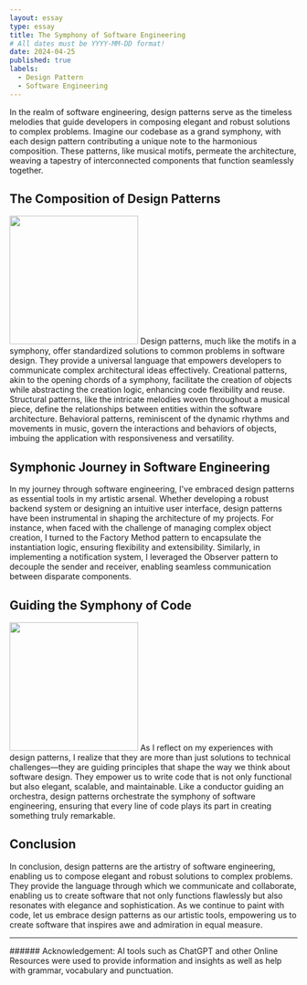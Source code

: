 ```yaml
---
layout: essay
type: essay
title: The Symphony of Software Engineering
# All dates must be YYYY-MM-DD format!
date: 2024-04-25
published: true
labels:
  - Design Pattern
  - Software Engineering
---
```


In the realm of software engineering, design patterns serve as the timeless melodies that guide developers in composing elegant and robust solutions to complex problems. Imagine our codebase as a grand symphony, with each design pattern contributing a unique note to the harmonious composition. These patterns, like musical motifs, permeate the architecture, weaving a tapestry of interconnected components that function seamlessly together.

## The Composition of Design Patterns
<img width="225px" 
     class="rounded float-start pe-4" 
     src="https://media.istockphoto.com/id/503654284/vector/colorful-background-with-music-notes.jpg?s=612x612&w=0&k=20&c=186kG0fGkE9heIRolq4Ndpdu60vSunk50ZY7TNvoax0=">
Design patterns, much like the motifs in a symphony, offer standardized solutions to common problems in software design. They provide a universal language that empowers developers to communicate complex architectural ideas effectively. Creational patterns, akin to the opening chords of a symphony, facilitate the creation of objects while abstracting the creation logic, enhancing code flexibility and reuse. Structural patterns, like the intricate melodies woven throughout a musical piece, define the relationships between entities within the software architecture. Behavioral patterns, reminiscent of the dynamic rhythms and movements in music, govern the interactions and behaviors of objects, imbuing the application with responsiveness and versatility.

## Symphonic Journey in Software Engineering
In my journey through software engineering, I've embraced design patterns as essential tools in my artistic arsenal. Whether developing a robust backend system or designing an intuitive user interface, design patterns have been instrumental in shaping the architecture of my projects. For instance, when faced with the challenge of managing complex object creation, I turned to the Factory Method pattern to encapsulate the instantiation logic, ensuring flexibility and extensibility. Similarly, in implementing a notification system, I leveraged the Observer pattern to decouple the sender and receiver, enabling seamless communication between disparate components.

## Guiding the Symphony of Code
<img width="225px" 
     class="rounded float-start pe-4" 
     src="https://t4.ftcdn.net/jpg/05/25/58/89/360_F_525588993_Y6cGlcajMvXsTTQzwnM4Px1nfBy9Tbux.jpg">
As I reflect on my experiences with design patterns, I realize that they are more than just solutions to technical challenges—they are guiding principles that shape the way we think about software design. They empower us to write code that is not only functional but also elegant, scalable, and maintainable. Like a conductor guiding an orchestra, design patterns orchestrate the symphony of software engineering, ensuring that every line of code plays its part in creating something truly remarkable.

## Conclusion
In conclusion, design patterns are the artistry of software engineering, enabling us to compose elegant and robust solutions to complex problems. They provide the language through which we communicate and collaborate, enabling us to create software that not only functions flawlessly but also resonates with elegance and sophistication. As we continue to paint with code, let us embrace design patterns as our artistic tools, empowering us to create software that inspires awe and admiration in equal measure.

<hr>
###### Acknowledgement: AI tools such as ChatGPT and other Online Resources were used to provide information and insights as well as help with grammar, vocabulary and punctuation.
